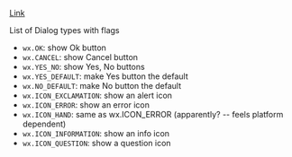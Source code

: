 [Link](https://zetcode.com/wxpython/dialogs/)


List of Dialog types with flags

+ `wx.OK`:  show Ok button
+ `wx.CANCEL`:  show Cancel button
+ `wx.YES_NO`: show Yes, No buttons
+ `wx.YES_DEFAULT`:  make Yes button the default
+ `wx.NO_DEFAULT`: make No button the default
+ `wx.ICON_EXCLAMATION`:  show an alert icon
+ `wx.ICON_ERROR`:  show an error icon
+ `wx.ICON_HAND`:  same as wx.ICON_ERROR (apparently? -- feels platform dependent)
+ `wx.ICON_INFORMATION`:  show an info icon
+ `wx.ICON_QUESTION`:  show a question icon
